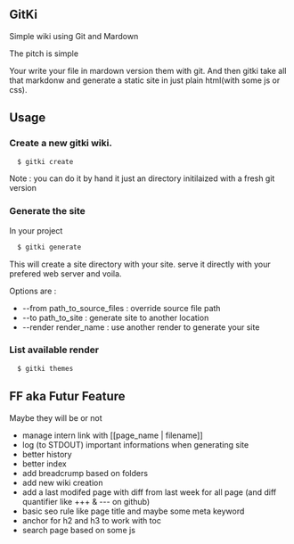 
## GitKi ##


Simple wiki using Git and Mardown

The pitch is simple

Your write your file in mardown version them with git. And then gitki take all that markdonw and generate a static site in just plain html(with some js or css).



## Usage ##

### Create a new gitki wiki.

```bash
  $ gitki create
```

Note : you can do it by hand it just an directory initilaized with a fresh git version

### Generate the site

In your project

```bash
  $ gitki generate
```

This will create a site directory with your site. serve it directly with your prefered web server and voila.

Options are :
* --from path_to_source_files : override source file path
* --to path_to_site : generate site to another location
* --render render_name : use another render to generate your site

### List available render

```bash
  $ gitki themes
```

## FF aka Futur Feature  ##

Maybe they will be or not

* manage intern link with [[page_name | filename]]
* log (to STDOUT) important informations when generating site
* better history
* better index
* add breadcrump based on folders
* add new wiki creation
* add a last modifed page with diff from last week for all page (and diff quantifier like +++ & --- on github)
* basic seo rule like page title and maybe some meta keyword
* anchor for h2 and h3 to work with toc
* search page based on some js
